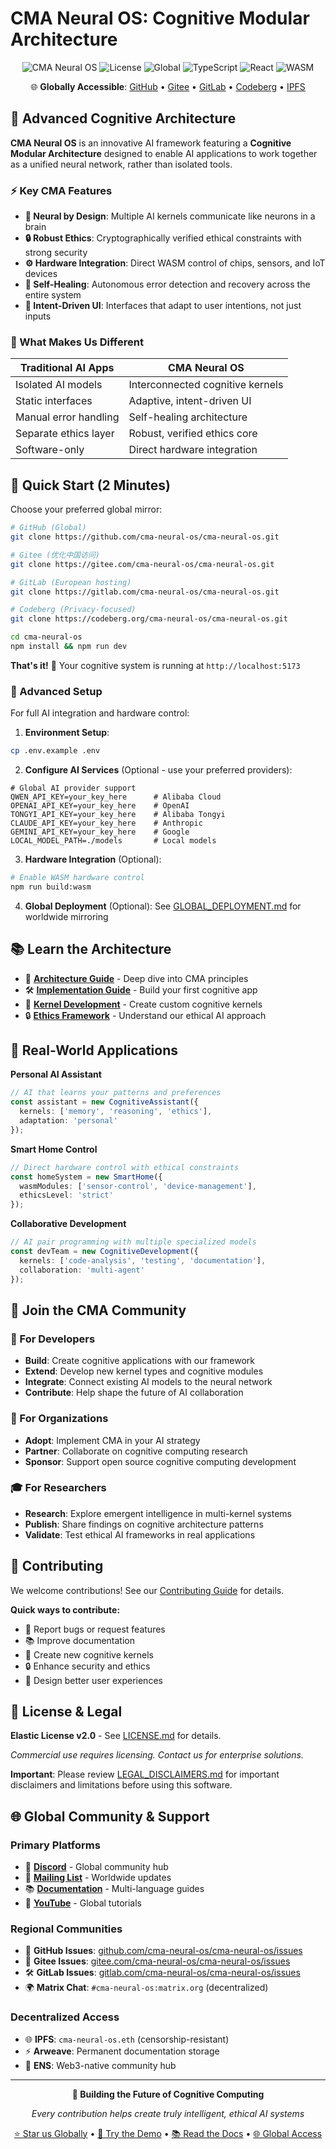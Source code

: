 # CMA Neural OS: Cognitive Modular Architecture

<div align="center">

![CMA Neural OS](https://img.shields.io/badge/CMA-Neural%20OS-blue?style=for-the-badge)
![License](https://img.shields.io/badge/License-Elastic%20v2.0-green?style=for-the-badge)
![Global](https://img.shields.io/badge/Global-Neutral-purple?style=for-the-badge)
![TypeScript](https://img.shields.io/badge/TypeScript-Ready-blue?style=for-the-badge)
![React](https://img.shields.io/badge/React-18+-blue?style=for-the-badge)
![WASM](https://img.shields.io/badge/WASM-Enabled-orange?style=for-the-badge)

🌐 **Globally Accessible**: [GitHub](https://github.com/cma-neural-os) • [Gitee](https://gitee.com/cma-neural-os) • [GitLab](https://gitlab.com/cma-neural-os) • [Codeberg](https://codeberg.org/cma-neural-os) • [IPFS](https://cma-neural-os.eth)

</div>

## 🧠 Advanced Cognitive Architecture

**CMA Neural OS** is an innovative AI framework featuring a **Cognitive Modular Architecture** designed to enable AI applications to work together as a unified neural network, rather than isolated tools.

### ⚡ Key CMA Features

- **🧠 Neural by Design**: Multiple AI kernels communicate like neurons in a brain
- **🔒 Robust Ethics**: Cryptographically verified ethical constraints with strong security
- **⚙️ Hardware Integration**: Direct WASM control of chips, sensors, and IoT devices
- **🔄 Self-Healing**: Autonomous error detection and recovery across the entire system
- **🎯 Intent-Driven UI**: Interfaces that adapt to user intentions, not just inputs

### 🚀 What Makes Us Different

| Traditional AI Apps | CMA Neural OS |
|---------------------|---------------|
| Isolated AI models | Interconnected cognitive kernels |
| Static interfaces | Adaptive, intent-driven UI |
| Manual error handling | Self-healing architecture |
| Separate ethics layer | Robust, verified ethics core |
| Software-only | Direct hardware integration |

## 🚀 Quick Start (2 Minutes)

Choose your preferred global mirror:

```bash
# GitHub (Global)
git clone https://github.com/cma-neural-os/cma-neural-os.git

# Gitee (优化中国访问)
git clone https://gitee.com/cma-neural-os/cma-neural-os.git

# GitLab (European hosting)
git clone https://gitlab.com/cma-neural-os/cma-neural-os.git

# Codeberg (Privacy-focused)
git clone https://codeberg.org/cma-neural-os/cma-neural-os.git

cd cma-neural-os
npm install && npm run dev
```

**That's it!** 🎉 Your cognitive system is running at `http://localhost:5173`

### 🔧 Advanced Setup

For full AI integration and hardware control:

1. **Environment Setup**:
```bash
cp .env.example .env
```

2. **Configure AI Services** (Optional - use your preferred providers):
```env
# Global AI provider support
QWEN_API_KEY=your_key_here      # Alibaba Cloud
OPENAI_API_KEY=your_key_here    # OpenAI
TONGYI_API_KEY=your_key_here    # Alibaba Tongyi
CLAUDE_API_KEY=your_key_here    # Anthropic
GEMINI_API_KEY=your_key_here    # Google
LOCAL_MODEL_PATH=./models       # Local models
```

3. **Hardware Integration** (Optional):
```bash
# Enable WASM hardware control
npm run build:wasm
```

4. **Global Deployment** (Optional):
See [GLOBAL_DEPLOYMENT.md](./GLOBAL_DEPLOYMENT.md) for worldwide mirroring

## 📚 Learn the Architecture

- 📖 **[Architecture Guide](./ARCHITECTURE.md)** - Deep dive into CMA principles
- 🛠️ **[Implementation Guide](./IMPLEMENTATION_GUIDE.md)** - Build your first cognitive app
- 🧠 **[Kernel Development](./docs/kernel-development.md)** - Create custom cognitive kernels
- 🔒 **[Ethics Framework](./docs/ethics-framework.md)** - Understand our ethical AI approach

## 🎯 Real-World Applications

**Personal AI Assistant**
```typescript
// AI that learns your patterns and preferences
const assistant = new CognitiveAssistant({
  kernels: ['memory', 'reasoning', 'ethics'],
  adaptation: 'personal'
});
```

**Smart Home Control**
```typescript
// Direct hardware control with ethical constraints
const homeSystem = new SmartHome({
  wasmModules: ['sensor-control', 'device-management'],
  ethicsLevel: 'strict'
});
```

**Collaborative Development**
```typescript
// AI pair programming with multiple specialized models
const devTeam = new CognitiveDevelopment({
  kernels: ['code-analysis', 'testing', 'documentation'],
  collaboration: 'multi-agent'
});
```

## 🤝 Join the CMA Community

### 🌟 For Developers
- **Build**: Create cognitive applications with our framework
- **Extend**: Develop new kernel types and cognitive modules  
- **Integrate**: Connect existing AI models to the neural network
- **Contribute**: Help shape the future of AI collaboration

### 🏢 For Organizations
- **Adopt**: Implement CMA in your AI strategy
- **Partner**: Collaborate on cognitive computing research
- **Sponsor**: Support open source cognitive computing development

### 🎓 For Researchers
- **Research**: Explore emergent intelligence in multi-kernel systems
- **Publish**: Share findings on cognitive architecture patterns
- **Validate**: Test ethical AI frameworks in real applications

## 🚀 Contributing

We welcome contributions! See our [Contributing Guide](./CONTRIBUTING.md) for details.

**Quick ways to contribute:**
- 🐛 Report bugs or request features
- 📚 Improve documentation
- 🧠 Create new cognitive kernels
- 🔒 Enhance security and ethics
- 🎨 Design better user experiences

## 📄 License & Legal

**Elastic License v2.0** - See [LICENSE.md](./LICENSE.md) for details.

*Commercial use requires licensing. Contact us for enterprise solutions.*

**Important**: Please review [LEGAL_DISCLAIMERS.md](./LEGAL_DISCLAIMERS.md) for important disclaimers and limitations before using this software.

## 🌐 Global Community & Support

### Primary Platforms
- 💬 **[Discord](https://discord.gg/cma-neural-os)** - Global community hub
- 📧 **[Mailing List](mailto:community@cma-neural-os.dev)** - Worldwide updates
- 📚 **[Documentation](https://docs.cma-neural-os.dev)** - Multi-language guides
- 🎥 **[YouTube](https://youtube.com/@cma-neural-os)** - Global tutorials

### Regional Communities
- 🐛 **GitHub Issues**: [github.com/cma-neural-os/cma-neural-os/issues](https://github.com/cma-neural-os/cma-neural-os/issues)
- 🔧 **Gitee Issues**: [gitee.com/cma-neural-os/cma-neural-os/issues](https://gitee.com/cma-neural-os/cma-neural-os/issues)  
- 🛠️ **GitLab Issues**: [gitlab.com/cma-neural-os/cma-neural-os/issues](https://gitlab.com/cma-neural-os/cma-neural-os/issues)
- 🌍 **Matrix Chat**: `#cma-neural-os:matrix.org` (decentralized)

### Decentralized Access
- 🌐 **IPFS**: `cma-neural-os.eth` (censorship-resistant)
- ⚡ **Arweave**: Permanent documentation storage
- 🔗 **ENS**: Web3-native community hub

---

<div align="center">

**🧠 Building the Future of Cognitive Computing**

*Every contribution helps create truly intelligent, ethical AI systems*

[⭐ Star us Globally](https://github.com/cma-neural-os/cma-neural-os) • [🚀 Try the Demo](https://demo.cma-neural-os.dev) • [📚 Read the Docs](https://docs.cma-neural-os.dev) • [🌐 Global Access](./GLOBAL_DEPLOYMENT.md)

</div>
